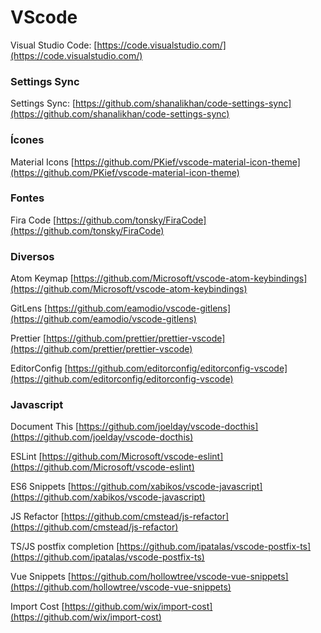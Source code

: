 # VScode
Visual Studio Code:
[https://code.visualstudio.com/](https://code.visualstudio.com/)

### Settings Sync
Settings Sync:
[https://github.com/shanalikhan/code-settings-sync](https://github.com/shanalikhan/code-settings-sync)

### Ícones
Material Icons
[https://github.com/PKief/vscode-material-icon-theme](https://github.com/PKief/vscode-material-icon-theme)

### Fontes
Fira Code
[https://github.com/tonsky/FiraCode](https://github.com/tonsky/FiraCode)

### Diversos
Atom Keymap
[https://github.com/Microsoft/vscode-atom-keybindings](https://github.com/Microsoft/vscode-atom-keybindings)

GitLens
[https://github.com/eamodio/vscode-gitlens](https://github.com/eamodio/vscode-gitlens)

Prettier
[https://github.com/prettier/prettier-vscode](https://github.com/prettier/prettier-vscode)

EditorConfig
[https://github.com/editorconfig/editorconfig-vscode](https://github.com/editorconfig/editorconfig-vscode)

### Javascript
Document This
[https://github.com/joelday/vscode-docthis](https://github.com/joelday/vscode-docthis)

ESLint
[https://github.com/Microsoft/vscode-eslint](https://github.com/Microsoft/vscode-eslint)

ES6 Snippets
[https://github.com/xabikos/vscode-javascript](https://github.com/xabikos/vscode-javascript)

JS Refactor
[https://github.com/cmstead/js-refactor](https://github.com/cmstead/js-refactor)

TS/JS postfix completion
[https://github.com/ipatalas/vscode-postfix-ts](https://github.com/ipatalas/vscode-postfix-ts)

Vue Snippets
[https://github.com/hollowtree/vscode-vue-snippets](https://github.com/hollowtree/vscode-vue-snippets)

Import Cost
[https://github.com/wix/import-cost](https://github.com/wix/import-cost)


